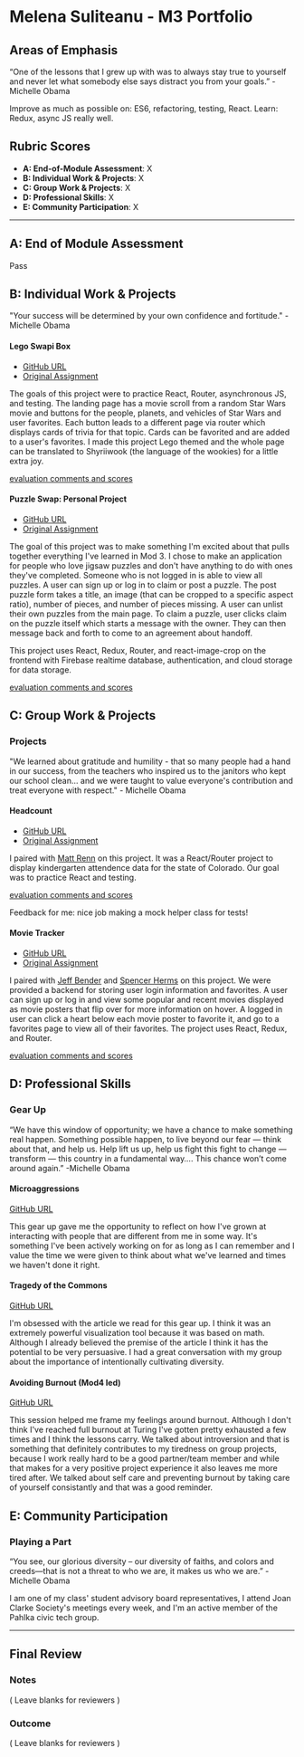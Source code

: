 # Melena Suliteanu - M3 Portfolio

## Areas of Emphasis

“One of the lessons that I grew up with was to always stay true to yourself and never let what somebody else says distract you from your goals.” - Michelle Obama

Improve as much as possible on: ES6, refactoring, testing, React. Learn: Redux, async JS really well.

## Rubric Scores

* **A: End-of-Module Assessment**: X
* **B: Individual Work & Projects**: X
* **C: Group Work & Projects**: X
* **D: Professional Skills**: X
* **E: Community Participation**: X

-----------------------

## A: End of Module Assessment

Pass

## B: Individual Work & Projects

"Your success will be determined by your own confidence and fortitude." -Michelle Obama

#### Lego Swapi Box

* [GitHub URL](https://github.com/farmermel/swapi-box)
* [Original Assignment](http://frontend.turing.io/projects/swapi-box.html)

The goals of this project were to practice React, Router, asynchronous JS, and testing. The landing page has a movie scroll from a random Star Wars movie and buttons for the people, planets, and vehicles of Star Wars and user favorites. Each button leads to a different page via router which displays cards of trivia for that topic. Cards can be favorited and are added to a user's favorites. 
I made this project Lego themed and the whole page can be translated to Shyriiwook (the language of the wookies) for a little extra joy.

[evaluation comments and scores](https://github.com/turingschool/front-end-submissions-public/blob/master/1710/mod-3/swapi/melena-suliteanu/scores.md)

#### Puzzle Swap: Personal Project

* [GitHub URL](https://github.com/farmermel/puzzle-swap)
* [Original Assignment](http://frontend.turing.io/projects/self-directed-project.html)

The goal of this project was to make something I'm excited about that pulls together everything I've learned in Mod 3. 
I chose to make an application for people who love jigsaw puzzles and don't have anything to do with ones they've completed. Someone who is not logged in is able to view all puzzles. A user can sign up or log in to claim or post a puzzle. The post puzzle form takes a title, an image (that can be cropped to a specific aspect ratio), number of pieces, and number of pieces missing. A user can unlist their own puzzles from the main page. To claim a puzzle, user clicks claim on the puzzle itself which starts a message with the owner. They can then message back and forth to come to an agreement about handoff.

This project uses React, Redux, Router, and react-image-crop on the frontend with Firebase realtime database, authentication, and cloud storage for data storage.

[evaluation comments and scores](https://github.com/turingschool/front-end-submissions-public/blob/master/1710/mod-3/personal-projects/MelenaSuliteanu/rubric.md)

## C: Group Work & Projects

### Projects

"We learned about gratitude and humility - that so many people had a hand in our success, from the teachers who inspired us to the janitors who kept our school clean... and we were taught to value everyone's contribution and treat everyone with respect." - Michelle Obama

#### Headcount

* [GitHub URL](https://github.com/farmermel/headcount2.0)
* [Original Assignment](https://github.com/turingschool-examples/headcount2.0)

I paired with [Matt Renn](https://github.com/rennmatthewp) on this project. It was a React/Router project to display kindergarten attendence data for the state of Colorado. Our goal was to practice React and testing.

[evaluation comments and scores](https://github.com/turingschool/front-end-submissions-public/blob/master/1710/mod-3/headcount/matt-melena/scores.md)

Feedback for me: nice job making a mock helper class for tests!

#### Movie Tracker

* [GitHub URL](https://github.com/farmermel/movie-tracker)
* [Original Assignment](https://github.com/turingschool-examples/movie-tracker)

I paired with [Jeff Bender](https://github.com/j25bender) and [Spencer Herms](https://github.com/PreciseSlice) on this project. We were provided a backend for storing user login information and favorites. A user can sign up or log in and view some popular and recent movies displayed as movie posters that flip over for more information on hover. A logged in user can click a heart below each movie poster to favorite it, and go to a favorites page to view all of their favorites.
The project uses React, Redux, and Router.

[evaluation comments and scores](https://github.com/turingschool/front-end-submissions-public/blob/master/1710/mod-3/movie-tracker/melena-bender-spencer/scores.md)

## D: Professional Skills

### Gear Up

“We have this window of opportunity; we have a chance to make something real happen. Something possible happen, to live beyond our fear — think about that, and help us. Help lift us up, help us fight this fight to change — transform — this country in a fundamental way…. This chance won’t come around again.” -Michelle Obama

#### Microaggressions

[GitHub URL](https://github.com/turingschool/gear-up/blob/master/microaggressions_update.md)

This gear up gave me the opportunity to reflect on how I've grown at interacting with people that are different from me in some way. It's something I've been actively working on for as long as I can remember and I value the time we were given to think about what we've learned and times we haven't done it right.

#### Tragedy of the Commons

[GitHub URL](https://github.com/turingschool/gear-up/blob/master/tragedy_of_the_commons.markdown)

I'm obsessed with the article we read for this gear up. I think it was an extremely powerful visualization tool because it was based on math. Although I already believed the premise of the article I think it has the potential to be very persuasive. I had a great conversation with my group about the importance of intentionally cultivating diversity.

#### Avoiding Burnout (Mod4 led)

[GitHub URL](https://github.com/turingschool/gear-up/blob/master/m4_sessions/1801-inning/group_2.md)

This session helped me frame my feelings around burnout. Although I don't think I've reached full burnout at Turing I've gotten pretty exhausted a few times and I think the lessons carry. We talked about introversion and that is something that definitely contributes to my tiredness on group projects, because I work really hard to be a good partner/team member and while that makes for a very positive project experience it also leaves me more tired after. We talked about self care and preventing burnout by taking care of yourself consistantly and that was a good reminder.

## E: Community Participation

### Playing a Part

“You see, our glorious diversity – our diversity of faiths, and colors and creeds―that is not a threat to who we are, it makes us who we are.” - Michelle Obama

I am one of my class' student advisory board representatives, I attend Joan Clarke Society's meetings every week, and I'm an active member of the Pahlka civic tech group. 

------------------

## Final Review

### Notes

( Leave blanks for reviewers )

### Outcome

( Leave blanks for reviewers )
